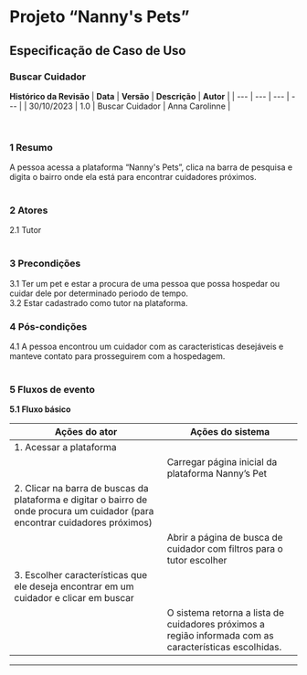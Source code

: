# **Projeto “Nanny's Pets”**
## **Especificação de Caso de Uso**
### **Buscar Cuidador**

**Histórico da Revisão**
| **Data** | **Versão** | **Descrição** | **Autor** |
| --- | --- | --- | --- |
| 30/10/2023 | 1.0 | Buscar Cuidador | Anna Carolinne |

</br>

### **1 Resumo**
A pessoa acessa a plataforma “Nanny's Pets”, clica na barra de pesquisa e digita o bairro onde ela está para encontrar cuidadores próximos.</br></br>

### **2 Atores**   
2.1 Tutor</br></br>

### **3 Precondições**  
3.1 Ter um pet e estar a procura de uma pessoa que possa hospedar ou cuidar dele por determinado periodo de tempo.  </br>
3.2 Estar cadastrado como tutor na plataforma.</br>

### **4 Pós-condições**  
4.1 A pessoa encontrou um cuidador com as caracteristicas desejáveis e manteve contato para prosseguirem com a hospedagem.  </br></br>


### **5 Fluxos de evento**
**5.1 Fluxo básico**

| **Ações do ator** | **Ações do sistema** | 
| --- | --- |
| 1. Acessar a plataforma |  | 
|   | Carregar página inicial da plataforma Nanny’s Pet | 
| 2. Clicar na barra de buscas da plataforma e digitar o bairro de onde procura um cuidador (para encontrar cuidadores próximos) |  | 
|   | Abrir a página de busca de cuidador com filtros para o tutor escolher | 
| 3. Escolher características que ele deseja encontrar em um cuidador e clicar em buscar |  | 
|   | O sistema retorna a lista de cuidadores próximos a região informada com as características escolhidas. | 


-----------------------------------
